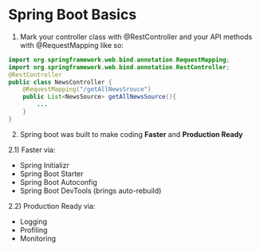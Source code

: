 # Spring Boot Basics 


1) Mark your controller class with @RestController and your API methods with @RequestMapping like so:

```java
import org.springframework.web.bind.annotation.RequestMapping;
import org.springframework.web.bind.annotation.RestController;
@RestController
public class NewsController {
    @RequestMapping("/getAllNewsSrouce")
    public List<NewsSource> getAllNewsSource(){
        ...
    }
}
```

2) Spring boot was built to make coding <b>Faster</b> and <b>Production Ready</b>

2.1) Faster via:
- Spring Initializr
- Spring Boot Starter
- Spring Boot Autoconfig
- Spring Boot DevTools (brings auto-rebuild)

2.2) Production Ready via:
- Logging
- Profiling
- Monitoring